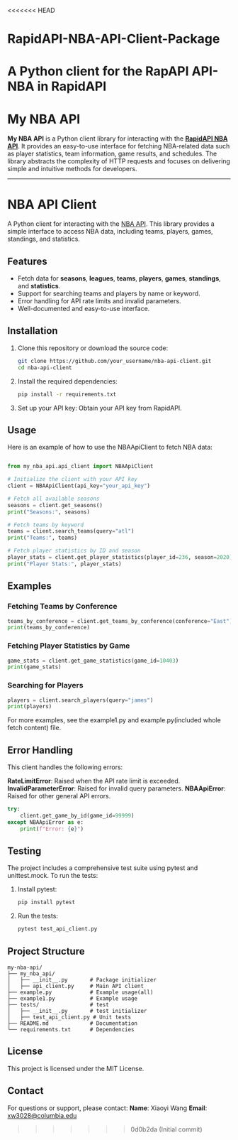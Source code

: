 <<<<<<< HEAD
# RapidAPI-NBA-API-Client-Package
A Python client for the RapAPI API-NBA in RapidAPI 
=======
# My NBA API

**My NBA API** is a Python client library for interacting with the **[RapidAPI NBA API](https://rapidapi.com/api-sports/api/api-nba)**. It provides an easy-to-use interface for fetching NBA-related data such as player statistics, team information, game results, and schedules. The library abstracts the complexity of HTTP requests and focuses on delivering simple and intuitive methods for developers.

---

# NBA API Client

A Python client for interacting with the [NBA API](https://rapidapi.com/api-sports/api/api-nba/). This library provides a simple interface to access NBA data, including teams, players, games, standings, and statistics.

## Features

- Fetch data for **seasons**, **leagues**, **teams**, **players**, **games**, **standings**, and **statistics**.
- Support for searching teams and players by name or keyword.
- Error handling for API rate limits and invalid parameters.
- Well-documented and easy-to-use interface.

## Installation

1. Clone this repository or download the source code:
   ```bash
   git clone https://github.com/your_username/nba-api-client.git
   cd nba-api-client
   ```
2. Install the required dependencies:  
     ```bash
     pip install -r requirements.txt
     ```

3. Set up your API key:
Obtain your API key from RapidAPI.

## Usage
Here is an example of how to use the NBAApiClient to fetch NBA data:
```python

from my_nba_api.api_client import NBAApiClient

# Initialize the client with your API key
client = NBAApiClient(api_key="your_api_key")

# Fetch all available seasons
seasons = client.get_seasons()
print("Seasons:", seasons)

# Fetch teams by keyword
teams = client.search_teams(query="atl")
print("Teams:", teams)

# Fetch player statistics by ID and season
player_stats = client.get_player_statistics(player_id=236, season=2020)
print("Player Stats:", player_stats)
```

## Examples
### Fetching Teams by Conference
```python
teams_by_conference = client.get_teams_by_conference(conference="East")
print(teams_by_conference)
```


### Fetching Player Statistics by Game
```python
game_stats = client.get_game_statistics(game_id=10403)
print(game_stats)
```

### Searching for Players
```python
players = client.search_players(query="james")
print(players)
```

For more examples, see the example1.py and example.py(included whole fetch content) file.

## Error Handling
This client handles the following errors:

**RateLimitError**: Raised when the API rate limit is exceeded.
**InvalidParameterError**: Raised for invalid query parameters.
**NBAApiError**: Raised for other general API errors.

```python
try:
    client.get_game_by_id(game_id=99999)
except NBAApiError as e:
    print(f"Error: {e}")
```

## Testing
The project includes a comprehensive test suite using pytest and unittest.mock. To run the tests:
1. Install pytest:
    ```bash
    pip install pytest
    ```

2. Run the tests:
    ```bash
    pytest test_api_client.py
    ```

## Project Structure

```plaintext
my-nba-api/
├── my_nba_api/
│   ├── __init__.py       # Package initializer
│   ├── api_client.py     # Main API client
├── example.py            # Example usage(all)
├── example1.py           # Example usage
├── tests/                # test
│   ├── __init__.py       # test initializer
│   ├── test_api_client.py # Unit tests
├── README.md             # Documentation
└── requirements.txt      # Dependencies
```

## License
This project is licensed under the MIT License.

## Contact
For questions or support, please contact:
**Name**: Xiaoyi Wang
**Email**: xw3028@columbia.edu















>>>>>>> 0d0b2da (Initial commit)
